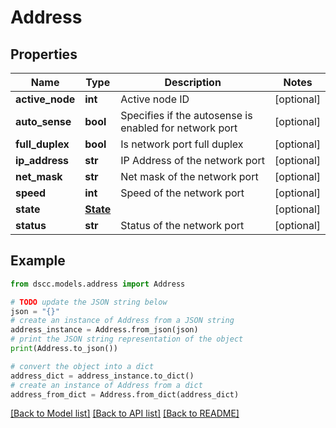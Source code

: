 # Address


## Properties

Name | Type | Description | Notes
------------ | ------------- | ------------- | -------------
**active_node** | **int** | Active node ID | [optional] 
**auto_sense** | **bool** | Specifies if the autosense is enabled for network port | [optional] 
**full_duplex** | **bool** | Is network port full duplex | [optional] 
**ip_address** | **str** | IP Address of the network port | [optional] 
**net_mask** | **str** | Net mask of the network port | [optional] 
**speed** | **int** | Speed of the network port | [optional] 
**state** | [**State**](State.md) |  | [optional] 
**status** | **str** | Status of the network port | [optional] 

## Example

```python
from dscc.models.address import Address

# TODO update the JSON string below
json = "{}"
# create an instance of Address from a JSON string
address_instance = Address.from_json(json)
# print the JSON string representation of the object
print(Address.to_json())

# convert the object into a dict
address_dict = address_instance.to_dict()
# create an instance of Address from a dict
address_from_dict = Address.from_dict(address_dict)
```
[[Back to Model list]](../README.md#documentation-for-models) [[Back to API list]](../README.md#documentation-for-api-endpoints) [[Back to README]](../README.md)


